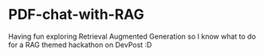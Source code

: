 # PDF-chat-with-RAG
Having fun exploring Retrieval Augmented Generation so I know what to do for a RAG themed hackathon on DevPost :D
